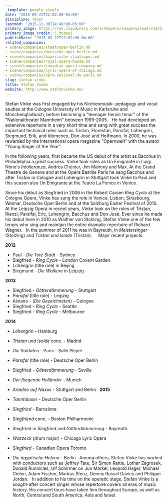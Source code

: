 ```yaml
---
_template: people_single
date: "2015-09-22T22:02:00-04:00"
discipline: Tenor
lastmod: "2015-12-30T14:49:00-05:00"
primary_image: https://res.cloudinary.com/schmopera/image/upload/v1545409169/media/webhook-uploads/1442973607391/VinkeHeadshot.jpg.jpg
primary_image_credit: C.Mosesi
publishDate: "2015-09-22T22:02:00-04:00"
related_companies:
- scene/companies/staatsoper-berlin.md
- scene/companies/deutsche-oper-berlin.md
- scene/companies/bayerische-staatsoper.md
- scene/companies/royal-opera-house.md
- scene/companies/canadian-opera-company.md
- scene/companies/lyric-opera-of-chicago.md
- scene/companies/opra-national-de-paris.md
slug: stefan-vinke
title: Stefan Vinke
website: http://www.stefanvinke.de/
---
```


Stefan Vinke was first engaged by his Kirchenmusik- pedagogy and vocal studies at the Cologne University of Music in Karlsruhe and Mönchengladbach, before becoming a "teenager heroic tenor" of the "Nationaltheater Mannheim" between 1999-2005.
 
He had developed an extensive repertoire in a very short time and sang with great success the important technical roles such as Tristan, Florestan, Parsifal, Lohengrin, Siegmund, Erik, and Idomeneo, Don José and Hoffmann. In 2000, he was rewarded by the International opera magazine "Opernwelt" with the award "Young Singer of the Year".

In the following years, first became the US debut of the artist as Bacchus in Philadelphia a great success. Vinke took roles as Un Emigrante in Luigi Nono's *Intolleranza*, Andrea Chénier, Jim Mahony and Max. At the Grand Theatre de Geneve and at the Opéra Bastille Paris he sang Bacchus and after *Tristan* in Cologne and Lohengrin in Stuttgart took Vinke to Paul and this season also Un Emigrante at the Teatro La Fenice in Venice.

Since his debut as Siegfried in 2006 in the Robert Carsen *Ring Cycle* at the Cologne Opera, Vinke has sung the role in Venice, Lisbon, Strasbourg, Weimar, Deutsche Oper Berlin and at the Salzburg Easter Festival of 2010.
 
At the Leipzig Opera in recent years, Vinke took on the roles of Tristan, Rienzi, Parsifal, Eric, Lohengrin, Bacchus and Don José. Ever since he made his debut here in 2010 as Walther von Stolzing, Stefan Vinke one of the few tenors who sing and maintain the entire dramatic repertoire of Richard Wagner.
 
In the summer of 2011 he was in Bayreuth, in *Meistersinger* (Stolzing) and *Tristan und Isolde* (Tristan).
 
 
Major recent projects:

**2012**

- Paul - *Die Tote Stadt* - Sydney
- Siegfried - *Ring Cycle* - London Covent Garden
- Lohengrin (title role) in Beijing
- Siegmund - *Die Walküre* in Leipzig

**2013**

- Siegfried - *Götterdämmerung* - Stuttgart
- *Parsifal* (title role) - Leipzig
- Alviano - (*Die Gezeichneten*) - Cologne
- Siegfried - *Ring Cycle* - Seattle
- Siegfried - *Ring Cycle* - Melbourne

**2014**

- *Lohengrin* - Hamburg
- *Tristan und Isolde* conc. - Madrid
- *Die Soldaten* - Paris - Salle Pleyel
- *Parsifal* (title role) - Deutsche Oper Berlin
- Siegfried - *Götterdämmerung* - Seville
- *Der fliegende Holländer* - Munich
- *Ariadne auf Naxos* - Stuttgart and Berlin
 
**2015**

- *Tannhäuser* - Deutsche Oper Berlin
- *Siegfried* - Barcelona
- *Siegfriend* conc. - Boston Philharmonic
- Siegfried in *Siegfried* and *Götterdämmerung* - Bayreuth
- *Wozzeck* (drum major) - Chicago Lyric Opera
- *Siegfried* - Canadian Opera Toronto
- *Die ägyptische Helena* - Berlin
 
Among others, Stefan Vinke has worked with conductors such as Jeffrey Tate, Sir Simon Rattle, Lothar Zagrosek, Donald Runnicles, Ulf Schirmer on Jun Märkel, Leopold Hager, Michael Gielen, Adam Fischer, Markus Stenz, Dennis Russel Davies and Philippe Jordan.
 
In addition to his time on the operatic stage, Stefan Vinke is a sought-after concert singer whose repertoire covers all eras of music history. His concert tours have taken him throughout Europe, as well as North, Central and South America, Asia and Israel.
